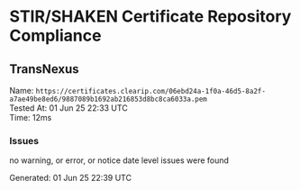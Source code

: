 # STIR/SHAKEN Certificate Repository Compliance

## TransNexus

Name: `https://certificates.clearip.com/06ebd24a-1f0a-46d5-8a2f-a7ae49be8ed6/9887089b1692ab216853d8bc8ca6033a.pem`\
Tested At: 01 Jun 25 22:33 UTC\
Time: 12ms

### Issues

no warning, or error, or notice date level issues were found

Generated: 01 Jun 25 22:39 UTC